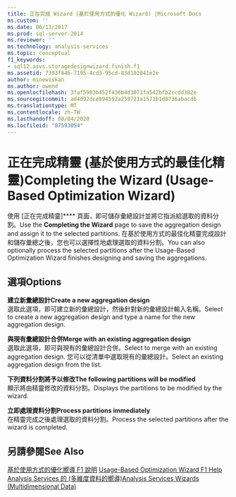 ```yaml
---
title: 正在完成 Wizard (基於使用方式的優化 Wizard) |Microsoft Docs
ms.custom: ''
ms.date: 06/13/2017
ms.prod: sql-server-2014
ms.reviewer: ''
ms.technology: analysis-services
ms.topic: conceptual
f1_keywords:
- sql12.asvs.storagedesignwizard.finish.f1
ms.assetid: 7393f846-7195-4cd3-95cd-83d102841e2e
author: minewiskan
ms.author: owend
ms.openlocfilehash: 3faf5983b452f436b4d3071fa542bfb2ccdd382e
ms.sourcegitcommit: ad4d92dce894592a259721a1571b1d8736abacdb
ms.translationtype: MT
ms.contentlocale: zh-TW
ms.lasthandoff: 08/04/2020
ms.locfileid: "87593054"
---
```

# <a name="completing-the-wizard-usage-based-optimization-wizard"></a><span data-ttu-id="996f7-102">正在完成精靈 (基於使用方式的最佳化精靈)</span><span class="sxs-lookup"><span data-stu-id="996f7-102">Completing the Wizard (Usage-Based Optimization Wizard)</span></span>
  <span data-ttu-id="996f7-103">使用 [正在完成精靈]\*\*\*\* 頁面，即可儲存彙總設計並將它指派給選取的資料分割。</span><span class="sxs-lookup"><span data-stu-id="996f7-103">Use the **Completing the Wizard** page to save the aggregation design and assign it to the selected partitions.</span></span> <span data-ttu-id="996f7-104">在基於使用方式的最佳化精靈完成設計和儲存彙總之後，您也可以選擇性地處理選取的資料分割。</span><span class="sxs-lookup"><span data-stu-id="996f7-104">You can also optionally process the selected partitions after the Usage-Based Optimization Wizard finishes designing and saving the aggregations.</span></span>  
  
## <a name="options"></a><span data-ttu-id="996f7-105">選項</span><span class="sxs-lookup"><span data-stu-id="996f7-105">Options</span></span>  
 <span data-ttu-id="996f7-106">**建立新彙總設計**</span><span class="sxs-lookup"><span data-stu-id="996f7-106">**Create a new aggregation design**</span></span>  
 <span data-ttu-id="996f7-107">選取此選項，即可建立新的彙總設計，然後針對新的彙總設計輸入名稱。</span><span class="sxs-lookup"><span data-stu-id="996f7-107">Select to create a new aggregation design and type a name for the new aggregation design.</span></span>  
  
 <span data-ttu-id="996f7-108">**與現有彙總設計合併**</span><span class="sxs-lookup"><span data-stu-id="996f7-108">**Merge with an existing aggregation design**</span></span>  
 <span data-ttu-id="996f7-109">選取此選項，即可與現有的彙總設計合併。</span><span class="sxs-lookup"><span data-stu-id="996f7-109">Select to merge with an existing aggregation design.</span></span> <span data-ttu-id="996f7-110">您可以從清單中選取現有的彙總設計。</span><span class="sxs-lookup"><span data-stu-id="996f7-110">Select an existing aggregation design from the list.</span></span>  
  
 <span data-ttu-id="996f7-111">**下列資料分割將予以修改**</span><span class="sxs-lookup"><span data-stu-id="996f7-111">**The following partitions will be modified**</span></span>  
 <span data-ttu-id="996f7-112">顯示將由精靈修改的資料分割。</span><span class="sxs-lookup"><span data-stu-id="996f7-112">Displays the partitions to be modified by the wizard.</span></span>  
  
 <span data-ttu-id="996f7-113">**立即處理資料分割**</span><span class="sxs-lookup"><span data-stu-id="996f7-113">**Process partitions immediately**</span></span>  
 <span data-ttu-id="996f7-114">在精靈完成之後處理選取的資料分割。</span><span class="sxs-lookup"><span data-stu-id="996f7-114">Process the selected partitions after the wizard is completed.</span></span>  
  
## <a name="see-also"></a><span data-ttu-id="996f7-115">另請參閱</span><span class="sxs-lookup"><span data-stu-id="996f7-115">See Also</span></span>  
 <span data-ttu-id="996f7-116">[基於使用方式的優化嚮導 F1 說明](usage-based-optimization-wizard-f1-help.md) </span><span class="sxs-lookup"><span data-stu-id="996f7-116">[Usage-Based Optimization Wizard F1 Help](usage-based-optimization-wizard-f1-help.md) </span></span>  
 [<span data-ttu-id="996f7-117">Analysis Services 的 &#40;多維度資料的嚮導&#41;</span><span class="sxs-lookup"><span data-stu-id="996f7-117">Analysis Services Wizards &#40;Multidimensional Data&#41;</span></span>](analysis-services-wizards-multidimensional-data.md)  
  
  
